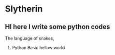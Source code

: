 # Slytherin
## HI here I write some python codes 
The language of snakes,
1. Python Basic hellow world
